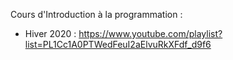 Cours d'Introduction à la programmation :
 - Hiver 2020 : https://www.youtube.com/playlist?list=PL1Cc1A0PTWedFeuI2aElvuRkXFdf_d9f6
